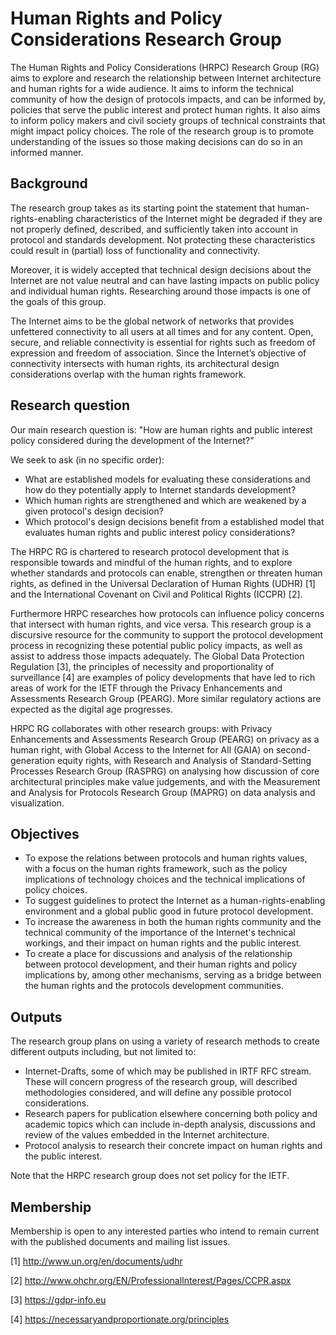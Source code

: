 # Human Rights and Policy Considerations Research Group

The Human Rights and Policy Considerations (HRPC) Research Group (RG) aims to explore and research the relationship between Internet architecture and human rights for a wide audience. It aims to inform the technical community of how the design of protocols impacts, and can be informed by, policies that serve the public interest and protect human rights. It also aims to inform policy makers and civil society groups of technical constraints that might impact policy choices. The role of the research group is to promote understanding of the issues so those making decisions can do so in an informed manner.

## Background

The research group takes as its starting point the statement that human-rights-enabling characteristics of the Internet might be degraded if they are not properly defined, described, and sufficiently taken into account in protocol and standards development. Not protecting these characteristics could result in (partial) loss of functionality and connectivity.

Moreover, it is widely accepted that technical design decisions about the Internet are not value neutral and can have lasting impacts on public policy and individual human rights. Researching around those impacts is one of the goals of this group.

The Internet aims to be the global network of networks that provides unfettered connectivity to all users at all times and for any content. Open, secure, and reliable connectivity is essential for rights such as freedom of expression and freedom of association. Since the Internet’s objective of connectivity intersects with human rights, its architectural design considerations overlap with the human rights framework.

## Research question

Our main research question is: "How are human rights and public interest policy considered during the development of the Internet?"

We seek to ask (in no specific order):

- What are established models for evaluating these considerations and how do they potentially apply to Internet standards development?
- Which human rights are strengthened and which are weakened by a given protocol's design decision?
- Which protocol's design decisions benefit from a established model that evaluates human rights and public interest policy considerations?

The HRPC RG is chartered to research protocol development that is responsible towards and mindful of the human rights, and to explore whether standards and protocols can enable, strengthen or threaten human rights, as defined in the Universal Declaration of Human Rights (UDHR) [1] and the International Covenant on Civil and Political Rights (ICCPR) [2].

Furthermore HRPC researches how protocols can influence policy concerns that intersect with human rights, and vice versa. This research group is a discursive resource for the community to support the protocol development process in recognizing these potential public policy impacts, as well as assist to address those impacts adequately. The Global Data Protection Regulation [3], the principles of necessity and proportionality of surveillance [4] are examples of policy developments that have led to rich areas of work for the IETF through the Privacy Enhancements and Assessments Research Group (PEARG). More similar regulatory actions are expected as the digital age progresses.

HRPC RG collaborates with other research groups: with Privacy Enhancements and Assessments Research Group (PEARG) on privacy as a human right, with Global Access to the Internet for All (GAIA) on second-generation equity rights, with Research and Analysis of Standard-Setting Processes Research Group (RASPRG) on analysing how discussion of core architectural principles make value judgements, and with the Measurement and Analysis for Protocols Research Group (MAPRG) on data analysis and visualization.

## Objectives

 * To expose the relations between protocols and human rights values, with a focus on the human rights framework, such as the policy implications of technology choices and the technical implications of policy choices.
 * To suggest guidelines to protect the Internet as a human-rights-enabling environment and a global public good in future protocol development.
 * To increase the awareness in both the human rights community and the technical community of the importance of the Internet's technical workings, and their impact on human rights and the public interest.
* To create a place for discussions and analysis of the relationship between protocol development, and their human rights and policy implications by, among other mechanisms, serving as a bridge between the human rights and the protocols development communities.

## Outputs

The research group plans on using a variety of research methods to create different outputs including, but not limited to:

 * Internet-Drafts, some of which may be published in IRTF RFC stream. These will concern progress of the research group, will described methodologies considered, and will define any possible protocol considerations.
 * Research papers for publication elsewhere concerning both policy and academic topics which can include in-depth analysis, discussions and review of the values embedded in the Internet architecture.
 * Protocol analysis to research their concrete impact on human rights and the public interest.

Note that the HRPC research group does not set policy for the IETF.

## Membership

Membership is open to any interested parties who intend to remain current with the published documents and mailing list issues.

[1] http://www.un.org/en/documents/udhr

[2] http://www.ohchr.org/EN/ProfessionalInterest/Pages/CCPR.aspx

[3] https://gdpr-info.eu

[4] https://necessaryandproportionate.org/principles
